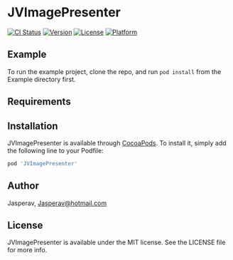 # JVImagePresenter

[![CI Status](https://img.shields.io/travis/Jasperav/JVImagePresenter.svg?style=flat)](https://travis-ci.org/Jasperav/JVImagePresenter)
[![Version](https://img.shields.io/cocoapods/v/JVImagePresenter.svg?style=flat)](https://cocoapods.org/pods/JVImagePresenter)
[![License](https://img.shields.io/cocoapods/l/JVImagePresenter.svg?style=flat)](https://cocoapods.org/pods/JVImagePresenter)
[![Platform](https://img.shields.io/cocoapods/p/JVImagePresenter.svg?style=flat)](https://cocoapods.org/pods/JVImagePresenter)

## Example

To run the example project, clone the repo, and run `pod install` from the Example directory first.

## Requirements

## Installation

JVImagePresenter is available through [CocoaPods](https://cocoapods.org). To install
it, simply add the following line to your Podfile:

```ruby
pod 'JVImagePresenter'
```

## Author

Jasperav, Jasperav@hotmail.com

## License

JVImagePresenter is available under the MIT license. See the LICENSE file for more info.
